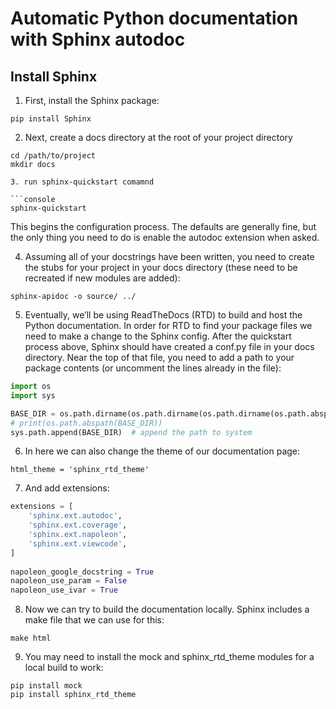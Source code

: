 
# Automatic Python documentation with Sphinx autodoc

## Install Sphinx

1. First, install the Sphinx package:

```console
pip install Sphinx
```

2. Next, create a docs directory at the root of your project directory

```console
cd /path/to/project
mkdir docs

3. run sphinx-quickstart comamnd

```console
sphinx-quickstart
```

This begins the configuration process. The defaults are generally fine, but the only thing you need to do is enable the autodoc extension when asked.

4. Assuming all of your docstrings have been written, you need to create the stubs for your project in your docs directory (these need to be recreated if new modules are added):

```
sphinx-apidoc -o source/ ../
```

5. Eventually, we’ll be using ReadTheDocs (RTD) to build and host the Python documentation. In order for RTD to find your package files we need to make a change to the Sphinx config. After the quickstart process above, Sphinx should have created a conf.py file in your docs directory. Near the top of that file, you need to add a path to your package contents (or uncomment the lines already in the file):

```python
import os
import sys

BASE_DIR = os.path.dirname(os.path.dirname(os.path.dirname(os.path.abspath(__file__))))
# print(os.path.abspath(BASE_DIR))
sys.path.append(BASE_DIR)  # append the path to system

```

6. In here we can also change the theme of our documentation page:

```
html_theme = 'sphinx_rtd_theme'
```

7. And add extensions:

```python
extensions = [
    'sphinx.ext.autodoc',
    'sphinx.ext.coverage',
    'sphinx.ext.napoleon',
    'sphinx.ext.viewcode',
]
 
napoleon_google_docstring = True
napoleon_use_param = False
napoleon_use_ivar = True
```

8. Now we can try to build the documentation locally. Sphinx includes a make file that we can use for this:

```
make html
```

9. You may need to install the mock and sphinx_rtd_theme modules for a local build to work:

```
pip install mock
pip install sphinx_rtd_theme
```
